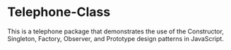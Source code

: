 # Telephone-Class
This is a telephone package that demonstrates the use of the Constructor, Singleton, Factory, Observer, and Prototype design patterns in JavaScript.
